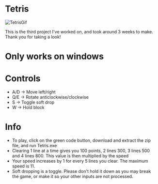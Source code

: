 # Tetris
![TetrisGif](https://github.com/user-attachments/assets/a2ad1bca-2e7e-4a84-8d25-bca1cb9e3964)

This is the third project I've worked on, and took around 3 weeks to make. Thank you for taking a look!

# Only works on windows

# Controls
- A/D -> Move left/right
- Q/E -> Rotate anticlockwise/clockwise
- S -> Toggle soft drop
- W -> Hold block

# Info
- To play, click on the green code button, download and extract the zip file, and run Tetris.exe
- Clearing 1 line at a time gives you 100 points, 2 lines 300, 3 lines 500 and 4 lines 800. This value is then multiplied by the speed
- Your speed increases by 1 for every 5 lines you clear. The maximum speed is 11.
- Soft dropping is a toggle. Please don't hold it down as you may break the game, or make it so your other inputs are not processed.
